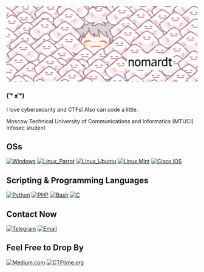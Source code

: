 ![Header](https://github.com/nomardt/Work/blob/main/profileimage1.jpg)


### ( ͡° ᴥ ͡°)

I love cybersecurity and CTFs! Also can code a little.

Moscow Technical University of Communications and Informatics (MTUCI) Infosec student

## OSs
[![Windows](https://img.shields.io/badge/-Windows-DC322F?style=for-the-badge&logo=windows)](https://www.microsoft.com/en-us/windows)
[![Linux_Parrot](https://img.shields.io/badge/-ParrotSec_OS-DC322F?style=for-the-badge&logo=linux&logoColor=FFFFFF)](https://www.parrotsec.org/)
[![Linux_Ubuntu](https://img.shields.io/badge/-Linux_Ubuntu-DC322F?style=for-the-badge&logo=Ubuntu&logoColor=FFFFFF)](https://ubuntu.com/)
[![Linux Mint](https://img.shields.io/badge/Linux_Mint-DC322F?style=for-the-badge&logo=linux-mint&logoColor=white)](https://linuxmint.com/)
[![Cisco IOS](https://img.shields.io/badge/Cisco%20IOS-DC322F?style=for-the-badge&logo=Cisco&logoColor=white)](https://en.wikipedia.org/wiki/Cisco_IOS)

## Scripting & Programming Languages
[![Python](https://img.shields.io/badge/Python-DC322F?style=for-the-badge&logo=python&logoColor=white)](https://docs.python.org/3/)
[![PHP](https://img.shields.io/badge/PHP-DC322F?style=for-the-badge&logo=php&logoColor=white)](https://www.php.net/docs.php)
[![Bash](https://img.shields.io/badge/-Bash-DC322F?style=for-the-badge&logo=gnu-bash&logoColor=FFFFFF)](https://www.gnu.org/savannah-checkouts/gnu/bash/manual/bash.html)
[![C](https://img.shields.io/badge/-C-DC322F?style=for-the-badge&logo=C&logoColor=FFFFFF)](https://devdocs.io/c/)

## Contact Now
[![Telegram](https://img.shields.io/badge/-Telegram-DC322F?style=for-the-badge&logo=Telegram)](https://t.me/nomardt)
[![Email](https://img.shields.io/badge/-Email-DC322F?style=for-the-badge&logo=Thunderbird)](mailto:nomardt@aol.com)

## Feel Free to Drop By
[![Medium.com](https://img.shields.io/badge/-Medium-DC322F?style=for-the-badge&logo=Medium)](https://medium.com/@nomardt)
[![CTFtime.org](https://img.shields.io/badge/-CTFtime.org-DC322F?style=for-the-badge)](https://ctftime.org/user/149327)



<!--
**nomardt/nomardt** is a ✨ _special_ ✨ repository because its `README.md` (this file) appears on your GitHub profile.

Here are some ideas to get you started:

- 🔭 I’m currently working on ...
- 🌱 I’m currently learning ...
- 👯 I’m looking to collaborate on ...
- 🤔 I’m looking for help with ...
- 💬 Ask me about ...
- 📫 How to reach me: ...
- 😄 Pronouns: ...
- ⚡ Fun fact: ...
-->
